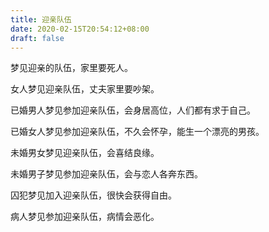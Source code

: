 ```yaml
---
title: 迎亲队伍
date: 2020-02-15T20:54:12+08:00
draft: false
---
```


梦见迎亲的队伍，家里要死人。

女人梦见迎亲队伍，丈夫家里要吵架。

已婚男人梦见参加迎亲队伍，会身居高位，人们都有求于自己。

已婚女人梦见参加迎亲队伍，不久会怀孕，能生一个漂亮的男孩。

未婚男女梦见迎亲队伍，会喜结良缘。

未婚男子梦见参加迎亲队伍，会与恋人各奔东西。

囚犯梦见加入迎亲队伍，很快会获得自由。

病人梦见参加迎亲队伍，病情会恶化。